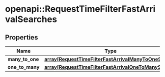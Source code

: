 # openapi::RequestTimeFilterFastArrivalSearches

## Properties
Name | Type | Description | Notes
------------ | ------------- | ------------- | -------------
**many_to_one** | [**array[RequestTimeFilterFastArrivalManyToOneSearch]**](RequestTimeFilterFastArrivalManyToOneSearch.md) |  | [optional] 
**one_to_many** | [**array[RequestTimeFilterFastArrivalOneToManySearch]**](RequestTimeFilterFastArrivalOneToManySearch.md) |  | [optional] 


